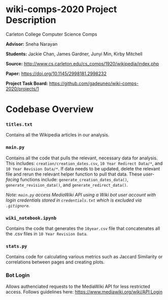 # wiki-comps-2020 Project Description
Carleton College Computer Science Comps

__Advisor:__ Sneha Narayan

__Students:__ Jackie Chan, James Gardner, Junyi Min, Kirby Mitchell

__Source:__ http://www.cs.carleton.edu/cs_comps/1920/wikipedia/index.php

__Paper:__ https://doi.org/10.1145/2998181.2998232

__Project Task Board:__ https://github.com/gadeuneo/wiki-comps-2020/projects/1

# Codebase Overview

### `titles.txt`
Contains all the Wikipedia articles in our analysis.

### `main.py`
Contains all the code that pulls the relevant, necessary data for analysis. This includes: `creation/creation_dates.csv`, `10 Year Redirect Data/*`, and `10 Year Revision Data/*`. If data needs to be updated, delete the relevant file and rerun the relevant helper function to pull that data. These *user-facing* functions include: `generate_creation_dates_data()`, `generate_revision_data()`, and `generate_redirect_data()`.

*Note: `main.py` access MediaWiki API using a Wiki bot user account with login credentials stored in `credentials.txt` which is excluded via `.gitignore`.*

### `wiki_notebook.ipynb`
Contains the code that generates the `10year.csv` file that concatenates all the .csv files in `10 Year Revision Data`.

### `stats.py`
Contains code for calculating various metrics such as Jaccard Similarity or correlations between pages and creating plots.

### Bot Login
Allows authenciated requests to the MediaWiki API for less restricted access. Follows guidelines here: https://www.mediawiki.org/wiki/API:Login